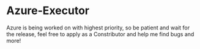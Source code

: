 # Azure-Executor
Azure is being worked on with highest priority, so be patient and wait for the release, feel free to apply as a Constributor and help me find bugs and more! 

